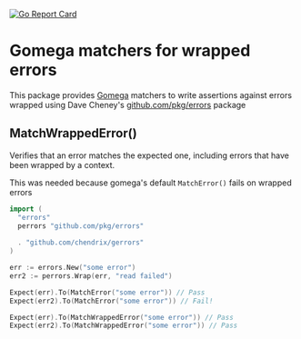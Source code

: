 [![Go Report Card](https://goreportcard.com/badge/github.com/chendrix/gerrors)](https://goreportcard.com/report/github.com/chendrix/gerrors)

Gomega matchers for wrapped errors
==================================

This package provides [Gomega](https://github.com/onsi/gomega) matchers to write assertions against errors wrapped using Dave Cheney's [github.com/pkg/errors](https://github.com/pkg/errors) package

MatchWrappedError()
-------------------
Verifies that an error matches the expected one, including errors that have been wrapped by a context.

This was needed because gomega's default `MatchError()` fails on wrapped errors

```go
import (
  "errors"
  perrors "github.com/pkg/errors"
  
  . "github.com/chendrix/gerrors"
)

err := errors.New("some error")
err2 := perrors.Wrap(err, "read failed")

Expect(err).To(MatchError("some error")) // Pass
Expect(err2).To(MatchError("some error")) // Fail!

Expect(err).To(MatchWrappedError("some error")) // Pass
Expect(err2).To(MatchWrappedError("some error")) // Pass
```
